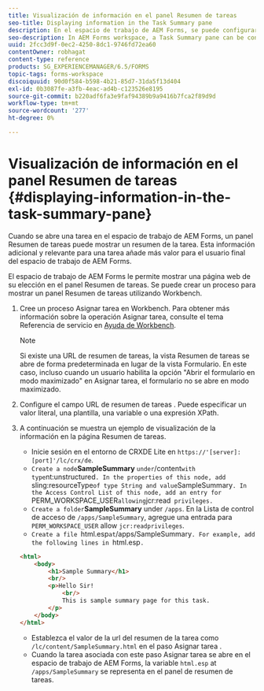 ```yaml
---
title: Visualización de información en el panel Resumen de tareas
seo-title: Displaying information in the Task Summary pane
description: En el espacio de trabajo de AEM Forms, se puede configurar un panel Resumen de tareas para resumir la tarea o mostrar cualquier otra página web.
seo-description: In AEM Forms workspace, a Task Summary pane can be configured to summarize the task or display any other web page.
uuid: 2fcc3d9f-0ec2-4250-8dc1-9746fd72ea60
contentOwner: robhagat
content-type: reference
products: SG_EXPERIENCEMANAGER/6.5/FORMS
topic-tags: forms-workspace
discoiquuid: 90d0f584-b598-4b21-85d7-31da5f13d404
exl-id: 0b3087fe-a3fb-4eac-ad4b-c123526e8195
source-git-commit: b220adf6fa3e9faf94389b9a9416b7fca2f89d9d
workflow-type: tm+mt
source-wordcount: '277'
ht-degree: 0%

---
```


# Visualización de información en el panel Resumen de tareas {#displaying-information-in-the-task-summary-pane}

Cuando se abre una tarea en el espacio de trabajo de AEM Forms, un panel Resumen de tareas puede mostrar un resumen de la tarea. Esta información adicional y relevante para una tarea añade más valor para el usuario final del espacio de trabajo de AEM Forms.

El espacio de trabajo de AEM Forms le permite mostrar una página web de su elección en el panel Resumen de tareas. Se puede crear un proceso para mostrar un panel Resumen de tareas utilizando Workbench.

1. Cree un proceso Asignar tarea en Workbench. Para obtener más información sobre la operación Asignar tarea, consulte el tema Referencia de servicio en [Ayuda de Workbench](https://help.adobe.com/en_US/AEMForms/6.1/WorkbenchHelp/).

   >[!NOTE]
   >
   >Si existe una URL de resumen de tareas, la vista Resumen de tareas se abre de forma predeterminada en lugar de la vista Formulario. En este caso, incluso cuando un usuario habilita la opción &quot;Abrir el formulario en modo maximizado&quot; en Asignar tarea, el formulario no se abre en modo maximizado.

1. Configure el campo URL de resumen de tareas . Puede especificar un valor literal, una plantilla, una variable o una expresión XPath.
1. A continuación se muestra un ejemplo de visualización de la información en la página Resumen de tareas.

   * Inicie sesión en el entorno de CRXDE Lite en `https://'[server]:[port]'/lc/crx/de`.
   * `Create a node`**SampleSummary** ` under `/content` with type `nt:unstructured`. In the properties of this node, add `sling:resourceType` of type String and value `SampleSummary`. In the Access Control List of this node, add an entry for `PERM_WORKSPACE_USER` allowing `jcr:read` privileges.`
   * `Create a folder`**SampleSummary** under `/apps`. En la Lista de control de acceso de `/apps/SampleSummary`, agregue una entrada para `PERM_WORKSPACE_USER` allow `jcr:readprivileges`.
   * `Create a file `html.esp` at `/apps/SampleSummary`. For example, add the following lines in `html.esp`.`

   ```html
   <html>
       <body>
           <h1>Sample Summary</h1>
           <br/>
           <p>Hello Sir!
               <br/>
               This is sample summary page for this task.
           </p>
       </body>
   </html>
   ```

   * Establezca el valor de la url del resumen de la tarea como `/lc/content/SampleSummary.html` en el paso Asignar tarea .
   * Cuando la tarea asociada con este paso Asignar tarea se abre en el espacio de trabajo de AEM Forms, la variable `html.esp` at `/apps/SampleSummary` se representa en el panel de resumen de tareas.

